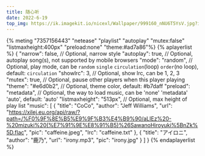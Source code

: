 ```yaml
---
title: 随心听
date: 2022-6-19
top_img: https://ik.imagekit.io/nicexl/Wallpaper/999160_nNU6T5YsV.jpg?ik-sdk-version=javascript-1.4.3&updatedAt=1655611585848
---
```


{% meting "7357156443" "netease" "playlist" "autoplay" "mutex:false" "listmaxheight:400px" "preload:none" "theme:#ad7a86"%}
{% aplayerlist %}
{
"narrow": false,                          // Optional, narrow style
"autoplay": true,                         // Optional, autoplay song(s), not supported by mobile browsers
"mode": "random",                         // Optional, play mode, can be `random` `single` `circulation`(loop) `order`(no loop), default: `circulation`
"showlrc": 3,                             // Optional, show lrc, can be 1, 2, 3
"mutex": true,                            // Optional, pause other players when this player playing
"theme": "#e6d0b2",	                      // Optional, theme color, default: #b7daff
"preload": "metadata",                    // Optional, the way to load music, can be 'none' 'metadata' 'auto', default: 'auto'
"listmaxheight": "513px",                 // Optional, max height of play list
"music": [
{
"title": "CoCo",
"author": "Jeff Williams",
"url": "https://xilej.eu.org/api/raw/?path=/%F0%9F%8E%B5%E9%9F%B3%E4%B9%90/aLIEz%20-%20mizuki%20(%E7%91%9E%E8%91%B5)%26SawanoHiroyuki%5BnZk%5D.flac",
"pic": "caffeine.jpeg",
"lrc": "caffeine.txt"
},
{
"title": "アイロニ",
"author": "鹿乃",
"url": "irony.mp3",
"pic": "irony.jpg"
}
]
}
{% endaplayerlist %}

